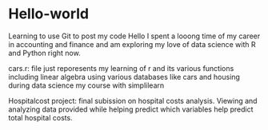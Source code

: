 # Hello-world
Learning to use Git to post my code
Hello
I spent a looong time of my career in accounting and finance and am exploring my love of data science with R and Python right now. 

cars.r: file just reporesents my learning of r and its various functions including linear algebra using various databases like cars and housing during data science my course with simplilearn

Hospitalcost project: final subission on hospital costs analysis. Viewing and analyzing data provided while helping predict which variables help predict total hospital costs.
